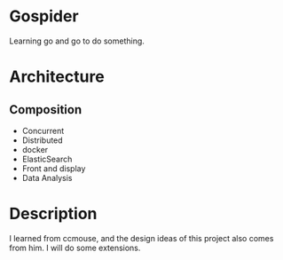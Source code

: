 # Gospider
Learning go and go to do something.

# Architecture

## Composition
* Concurrent
* Distributed
* docker 
* ElasticSearch
* Front and display
* Data Analysis

# Description
I learned from ccmouse, and the design ideas of this project also comes from him. I will do some extensions.
